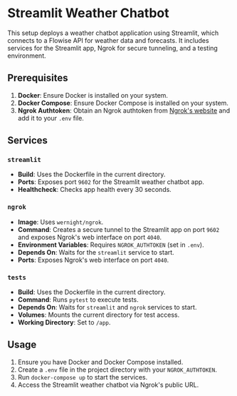 # Streamlit Weather Chatbot   

This setup deploys a weather chatbot application using Streamlit, which connects to a Flowise API for weather data and forecasts. It includes services for the Streamlit app, Ngrok for secure tunneling, and a testing environment.

## Prerequisites

1. **Docker**: Ensure Docker is installed on your system.
2. **Docker Compose**: Ensure Docker Compose is installed on your system.
3. **Ngrok Authtoken**: Obtain an Ngrok authtoken from [Ngrok's website](https://ngrok.com/) and add it to your `.env` file.

## Services

### `streamlit`

- **Build**: Uses the Dockerfile in the current directory.
- **Ports**: Exposes port `9602` for the Streamlit weather chatbot app.
- **Healthcheck**: Checks app health every 30 seconds.

### `ngrok`

- **Image**: Uses `wernight/ngrok`.
- **Command**: Creates a secure tunnel to the Streamlit app on port `9602` and exposes Ngrok's web interface on port `4040`.
- **Environment Variables**: Requires `NGROK_AUTHTOKEN` (set in `.env`).
- **Depends On**: Waits for the `streamlit` service to start.
- **Ports**: Exposes Ngrok's web interface on port `4040`.

### `tests`

- **Build**: Uses the Dockerfile in the current directory.
- **Command**: Runs `pytest` to execute tests.
- **Depends On**: Waits for `streamlit` and `ngrok` services to start.
- **Volumes**: Mounts the current directory for test access.
- **Working Directory**: Set to `/app`.

## Usage

1. Ensure you have Docker and Docker Compose installed.
2. Create a `.env` file in the project directory with your `NGROK_AUTHTOKEN`.
3. Run `docker-compose up` to start the services.
4. Access the Streamlit weather chatbot via Ngrok's public URL.

